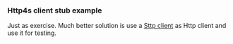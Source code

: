 ### Http4s client stub example

Just as exercise. Much better solution is use a [Sttp client](https://sttp.softwaremill.com/en/latest/quickstart.html) as Http client and use it for testing.
